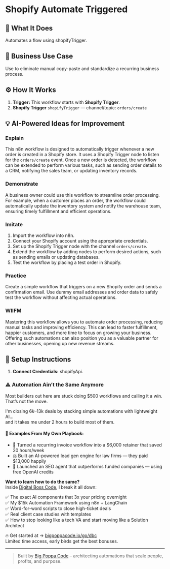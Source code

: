 # Shopify Automate Triggered
## 🚀 What It Does
Automates a flow using shopifyTrigger.

## 💼 Business Use Case
Use to eliminate manual copy-paste and standardize a recurring business process.

## ⚙️ How It Works
1. **Trigger:** This workflow starts with **Shopify Trigger**.
2. **Shopify Trigger** `shopifyTrigger` — channel/topic: `orders/create`

## 💡 AI-Powered Ideas for Improvement
### Explain
This n8n workflow is designed to automatically trigger whenever a new order is created in a Shopify store. It uses a Shopify Trigger node to listen for the `orders/create` event. Once a new order is detected, the workflow can be extended to perform various tasks, such as sending order details to a CRM, notifying the sales team, or updating inventory records.

### Demonstrate
A business owner could use this workflow to streamline order processing. For example, when a customer places an order, the workflow could automatically update the inventory system and notify the warehouse team, ensuring timely fulfillment and efficient operations.

### Imitate
1. Import the workflow into n8n.
2. Connect your Shopify account using the appropriate credentials.
3. Set up the Shopify Trigger node with the channel `orders/create`.
4. Extend the workflow by adding nodes to perform desired actions, such as sending emails or updating databases.
5. Test the workflow by placing a test order in Shopify.

### Practice
Create a simple workflow that triggers on a new Shopify order and sends a confirmation email. Use dummy email addresses and order data to safely test the workflow without affecting actual operations.

### WIIFM
Mastering this workflow allows you to automate order processing, reducing manual tasks and improving efficiency. This can lead to faster fulfillment, happier customers, and more time to focus on growing your business. Offering such automations can also position you as a valuable partner for other businesses, opening up new revenue streams.

## 🔧 Setup Instructions
1. **Connect Credentials:** shopifyApi.

### ⚠️ Automation Ain’t the Same Anymore

Most builders out here are stuck doing $500 workflows and calling it a win.  
That’s not the move.  

I'm closing $6k–$13k deals by stacking simple automations with lightweight AI...  
and it takes me under 2 hours to build most of them.

#### 🧠 Examples From My Own Playbook:
- 🔁 Turned a recurring invoice workflow into a $6,000 retainer that saved 20 hours/week  
- ⚖️ Built an AI-powered lead gen engine for law firms — they paid $13,000 happily  
- 🚀 Launched an SEO agent that outperforms funded companies — using free OpenAI credits  

**Want to learn how to do the same?**  
Inside [Digital Boss Code](https://bigpoppacode.io/go/dbc), I break it all down:

✅ The exact AI components that 3x your pricing overnight  
✅ My $15k Automation Framework using n8n + LangChain  
✅ Word-for-word scripts to close high-ticket deals  
✅ Real client case studies with templates  
✅ How to stop looking like a tech VA and start moving like a Solution Architect  

🔥 Get started at → [bigpoppacode.io/go/dbc](https://bigpoppacode.io/go/dbc)  
Limited time access, early birds get the best bonuses.

---
> Built by [Big Poppa Code](https://bigpoppacode.io) – architecting automations that scale people, profits, and purpose.

